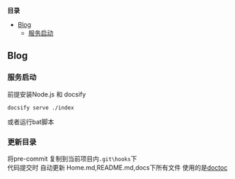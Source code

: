 <!-- START doctoc generated TOC please keep comment here to allow auto update -->
<!-- DON'T EDIT THIS SECTION, INSTEAD RE-RUN doctoc TO UPDATE -->
**目录**

- [Blog](#blog)
  - [服务启动](#%E6%9C%8D%E5%8A%A1%E5%90%AF%E5%8A%A8)

<!-- END doctoc generated TOC please keep comment here to allow auto update -->

## Blog

### 服务启动
   
   前提安装Node.js 和 docsify
   
   ```
   docsify serve ./index
   ```
   
   或者运行bat脚本
   
### 更新目录
  将pre-commit 复制到当前项目内`.git\hooks`下  
  代码提交时 自动更新 Home.md,README.md,docs下所有文件
  使用的是[doctoc](https://github.com/thlorenz/doctoc)
